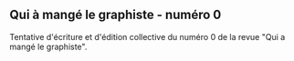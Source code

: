 Qui à mangé le graphiste - numéro 0
-------

Tentative d'écriture et d'édition collective du numéro 0 de la revue "Qui a mangé le graphiste".
